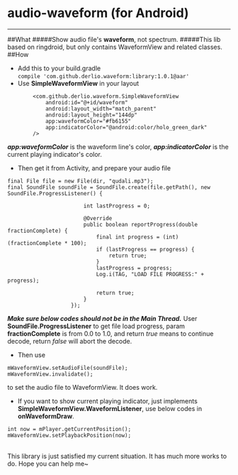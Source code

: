 # audio-waveform (for Android)
--------------------------
##What
#####Show audio file's <strong>waveform</strong>, not spectrum.
#####This lib based on ringdroid, but only contains WaveformView and related classes. 
<br/>
##How
* Add this to your build.gradle</br>
`compile 'com.github.derlio.waveform:library:1.0.1@aar'`
* Use **SimpleWaveformView** in your layout<br/>
```
        <com.github.derlio.waveform.SimpleWaveformView
            android:id="@+id/waveform"
            android:layout_width="match_parent"
            android:layout_height="144dp"
            app:waveformColor="#fb6155"
            app:indicatorColor="@android:color/holo_green_dark"
        />
```
<strong>*app:waveformColor*</strong> is the waveform line's color, <strong>*app:indicatorColor*</strong> is the current playing indicator's color.
* Then get it from Activity, and prepare your audio file
```
final File file = new File(dir, "qudali.mp3");
final SoundFile soundFile = SoundFile.create(file.getPath(), new SoundFile.ProgressListener() {

                        int lastProgress = 0;

                        @Override
                        public boolean reportProgress(double fractionComplete) {
                            final int progress = (int) (fractionComplete * 100);
                            if (lastProgress == progress) {
                                return true;
                            }
                            lastProgress = progress;
                            Log.i(TAG, "LOAD FILE PROGRESS:" + progress);
                            
                            return true;
                        }
                    });
```
***Make sure below codes should not be in the Main Thread.***
User **SoundFile.ProgressListener** to get file load progress, param **fractionComplete** is from 0.0 to 1.0, and return *true* means to continue decode, return *false* will abort the decode.
* Then use
```
mWaveformView.setAudioFile(soundFile);
mWaveformView.invalidate();
```
to set the audio file to WaveformView. It does work.
* If you want to show current playing indicator, just implements **SimpleWaveformView.WaveformListener**, use below codes in **onWaveformDraw**.
```
int now = mPlayer.getCurrentPosition();
mWaveformView.setPlaybackPosition(now);
```

<br/>
This library is just satisfied my current situation. It has much more works to do. Hope you can help me~
